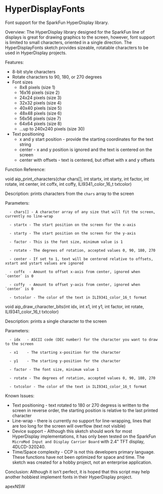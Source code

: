 # HyperDisplayFonts
Font support for the SparkFun HyperDisplay library.

Overview:
The HyperDisplay library designed for the SparkFun line of displays is great for drawing graphics to the screen, 
however, font support is limited to small characters, oriented in a single direction.  The HyperDisplayFonts sketch provides
sizeable, rotatable characters to be used in HyperDisplay projects.  

Features:
  - 8-bit style characters
  - Rotate characters to 90, 180, or 270 degrees
  - Font sizes
      - 8x8   pixels (size 1)
      - 16x16 pixels (size 2)
      - 24x24 pixels (size 3)
      - 32x32 pixels (size 4)
      - 40x40 pixels (size 5)
      - 48x48 pixels (size 6)
      - 56x56 pixels (size 7)
      - 64x64 pixels (size 8)
      - ...up to 240x240 pixels (size 30)
  - Text positioning
      - x and y start position - provide the starting coordinates for the text string
      - center - x and y position is ignored and the text is centered on the screen
      - center with offsets - text is centered, but offset with x and y offsets

Function Reference:

  void aip_print_characters(char chars[], int startx, int starty, int factor, int rotate, int center, int coffx, int coffy, ILI9341_color_16_t txtcolor)
  
  Description: prints characters from the `chars` array to the screen
  
  Parameters:
  
      - chars[] - A character array of any size that will fit the screen, currently no line-wrap
      
      - startx - The start position on the screen for the x-axis
      
      - starty - The start position on the screen for the y-axis
      
      - factor - This is the font size, minimum value is 1
      
      - rotate - The degrees of rotation, accepted values 0, 90, 180, 270
      
      - center - If set to 1, text will be centered relative to offsets, xstart and ystart values are ignored
      
      - coffx  - Amount to offset x-axis from center, ignored when `center` is 0
      
      - coffy  - Amount to offset y-axis from center, ignored when `center` is 0
      
      - txtcolor - The color of the text in ILI9341_color_16_t format
      
      
  void aip_draw_character_bits(int idx, int x1, int y1, int factor, int rotate, ILI9341_color_16_t txtcolor)
  
  Description: prints a single character to the screen
  
  Parameters:
  
      - idx   - ASCII code (DEC number) for the character you want to draw to the screen
      
      - x1    - The starting x-position for the character
      
      - y1    - The starting y-position for the character
      
      - factor - The font size, minimum value 1
      
      - rotate - The degrees of rotation, accepted values 0, 90, 180, 270
      
      - txtcolor - The color of the text in ILI9341_color_16_t format
      
      
Known Issues:
  - Text positioning - text rotated to 180 or 270 degress is written to the screen in reverse order, the starting position is relative to the last printed character
  - Line-wrap - there is currently no support for line-wrapping, lines that are too long for the screen will overflow (text not visible)
  - Device support - Although this sketch should work for most HyperDisplay implementations, it has only been tested on the SparkFun `MicroMod Input and Display Carrier Board`
                     with 2.4" TFT display, 4DLCD-320240.
  - Time/Space complexity - CCP is not this developers primary language.  These functions have not been optimized for space and time.  The sketch was created for a hobby
                    project, not an enterprise application.
                    

Conclusion:
  Although it isn't perfect, it is hoped that this script may help another hobbiest implement fonts in their HyperDisplay project.
  
  apexNSW
